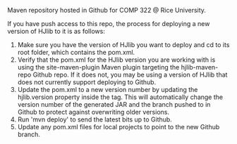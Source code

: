 Maven repository hosted in Github for COMP 322 @ Rice University.

If you have push access to this repo, the process for deploying a new version of
HJlib to it is as follows:

1. Make sure you have the version of HJlib you want to deploy and cd to its root
   folder, which contains the pom.xml.
2. Verify that the pom.xml for the HJlib version you are working with is using
   the site-maven-plugin Maven plugin targeting the hjlib-maven-repo Github
   repo. If it does not, you may be using a version of HJlib that does not
   currently support deploying to Github.
3. Update the pom.xml to a new version number by updating the hjlib.version
   property inside the <properties> tag. This will automatically change the
   version number of the generated JAR and the branch pushed to in Github to
   protect against overwriting older versions.
4. Run 'mvn deploy' to send the latest bits up to Github.
5. Update any pom.xml files for local projects to point to the new Github branch.
